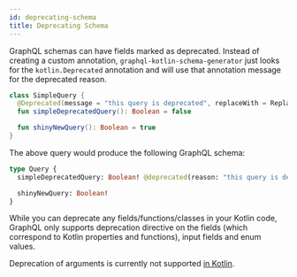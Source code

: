 ```yaml
---
id: deprecating-schema
title: Deprecating Schema
---
```

GraphQL schemas can have fields marked as deprecated. Instead of creating a custom annotation,
`graphql-kotlin-schema-generator` just looks for the `kotlin.Deprecated` annotation and will use that annotation message
for the deprecated reason.

```kotlin
class SimpleQuery {
  @Deprecated(message = "this query is deprecated", replaceWith = ReplaceWith("shinyNewQuery"))
  fun simpleDeprecatedQuery(): Boolean = false

  fun shinyNewQuery(): Boolean = true
}
```

The above query would produce the following GraphQL schema:

```graphql
type Query {
  simpleDeprecatedQuery: Boolean! @deprecated(reason: "this query is deprecated, replace with shinyNewQuery")

  shinyNewQuery: Boolean!
}
```

While you can deprecate any fields/functions/classes in your Kotlin code, GraphQL only supports deprecation directive on
the fields (which correspond to Kotlin properties and functions), input fields and enum values.

Deprecation of arguments is currently not supported [in Kotlin](https://youtrack.jetbrains.com/issue/KT-25643).
